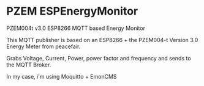 # PZEM ESPEnergyMonitor
 PZEM004t v3.0 ESP8266 MQTT based Energy Monitor

This MQTT publisher is based on an ESP8266 + the PZEM004-t Version 3.0 Energy Meter from peacefair.

Grabs Voltage, Current, Power, power factor and frequency and sends to the MQTT Broker.

In my case, i'm using Moquitto + EmonCMS
